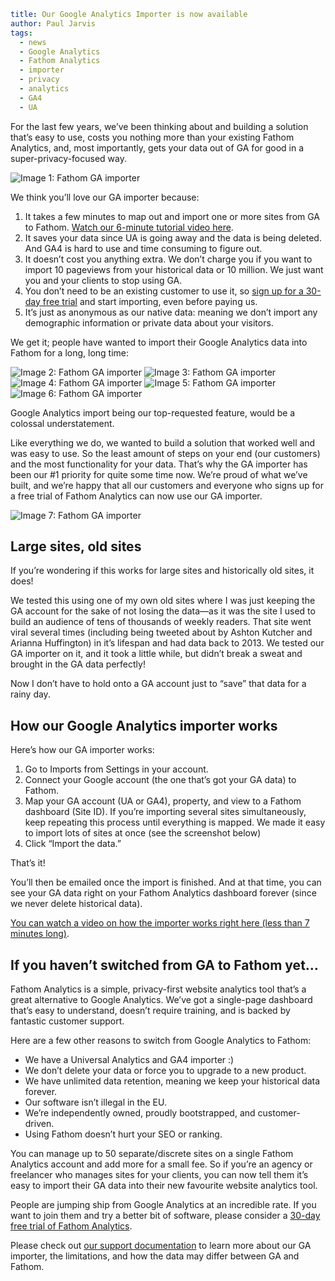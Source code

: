 ```yaml
title: Our Google Analytics Importer is now available
author: Paul Jarvis
tags:
  - news
  - Google Analytics
  - Fathom Analytics
  - importer
  - privacy
  - analytics
  - GA4
  - UA
```

For the last few years, we’ve been thinking about and building a solution that’s easy to use, costs you nothing more than your existing Fathom Analytics, and, most importantly, gets your data out of GA for good in a super-privacy-focused way.

![Image 1: Fathom GA importer](https://usefathom.com/assets/src/blog-new/gai-image8.png)

We think you’ll love our GA importer because:

1.  It takes a few minutes to map out and import one or more sites from GA to Fathom. [Watch our 6-minute tutorial video here](https://usefathom.com/video/google-analytics-importer).
2.  It saves your data since UA is going away and the data is being deleted. And GA4 is hard to use and time consuming to figure out.
3.  It doesn’t cost you anything extra. We don’t charge you if you want to import 10 pageviews from your historical data or 10 million. We just want you and your clients to stop using GA.
4.  You don’t need to be an existing customer to use it, so [sign up for a 30-day free trial](https://app.usefathom.com/register) and start importing, even before paying us.
5.  It’s just as anonymous as our native data: meaning we don’t import any demographic information or private data about your visitors.

We get it; people have wanted to import their Google Analytics data into Fathom for a long, long time:

![Image 2: Fathom GA importer](https://usefathom.com/assets/src/blog-new/gai-image2.png) ![Image 3: Fathom GA importer](https://usefathom.com/assets/src/blog-new/gai-image3.png) ![Image 4: Fathom GA importer](https://usefathom.com/assets/src/blog-new/gai-image4.png) ![Image 5: Fathom GA importer](https://usefathom.com/assets/src/blog-new/gai-image5.png) ![Image 6: Fathom GA importer](https://usefathom.com/assets/src/blog-new/gai-image6.png)

Google Analytics import being our top-requested feature, would be a colossal understatement.

Like everything we do, we wanted to build a solution that worked well and was easy to use. So the least amount of steps on your end (our customers) and the most functionality for your data. That’s why the GA importer has been our #1 priority for quite some time now. We’re proud of what we’ve built, and we’re happy that all our customers and everyone who signs up for a free trial of Fathom Analytics can now use our GA importer.

![Image 7: Fathom GA importer](https://usefathom.com/assets/src/blog-new/gai-image7.png)

Large sites, old sites
----------------------

If you’re wondering if this works for large sites and historically old sites, it does!

We tested this using one of my own old sites where I was just keeping the GA account for the sake of not losing the data—as it was the site I used to build an audience of tens of thousands of weekly readers. That site went viral several times (including being tweeted about by Ashton Kutcher and Arianna Huffington) in it’s lifespan and had data back to 2013. We tested our GA importer on it, and it took a little while, but didn’t break a sweat and brought in the GA data perfectly!

Now I don’t have to hold onto a GA account just to “save” that data for a rainy day.

How our Google Analytics importer works
---------------------------------------

Here’s how our GA importer works:

1.  Go to Imports from Settings in your account.
2.  Connect your Google account (the one that’s got your GA data) to Fathom.
3.  Map your GA account (UA or GA4), property, and view to a Fathom dashboard (Site ID). If you’re importing several sites simultaneously, keep repeating this process until everything is mapped. We made it easy to import lots of sites at once (see the screenshot below)
4.  Click “Import the data.”

That’s it!

You’ll then be emailed once the import is finished. And at that time, you can see your GA data right on your Fathom Analytics dashboard forever (since we never delete historical data).

[You can watch a video on how the importer works right here (less than 7 minutes long)](https://usefathom.com/video/google-analytics-importer).

If you haven’t switched from GA to Fathom yet…
----------------------------------------------

Fathom Analytics is a simple, privacy-first website analytics tool that’s a great alternative to Google Analytics. We’ve got a single-page dashboard that’s easy to understand, doesn’t require training, and is backed by fantastic customer support.

Here are a few other reasons to switch from Google Analytics to Fathom:

*   We have a Universal Analytics and GA4 importer :)
*   We don’t delete your data or force you to upgrade to a new product.
*   We have unlimited data retention, meaning we keep your historical data forever.
*   Our software isn’t illegal in the EU.
*   We’re independently owned, proudly bootstrapped, and customer-driven.
*   Using Fathom doesn’t hurt your SEO or ranking.

You can manage up to 50 separate/discrete sites on a single Fathom Analytics account and add more for a small fee. So if you’re an agency or freelancer who manages sites for your clients, you can now tell them it’s easy to import their GA data into their new favourite website analytics tool.

People are jumping ship from Google Analytics at an incredible rate. If you want to join them and try a better bit of software, please consider a [30-day free trial of Fathom Analytics](https://app.usefathom.com/register).

Please check out [our support documentation](https://usefathom.com/docs/features/ga-importer) to learn more about our GA importer, the limitations, and how the data may differ between GA and Fathom.
